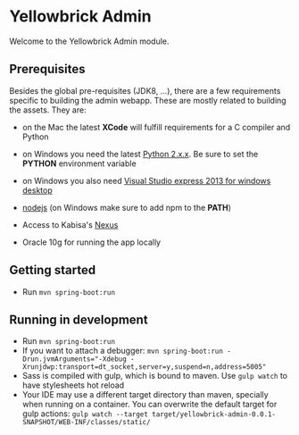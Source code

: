 # Yellowbrick Admin

Welcome to the Yellowbrick Admin module.

## Prerequisites

Besides the global pre-requisites (JDK8, ...), there are a few requirements specific to building the admin webapp.
These are mostly related to building the assets. They are:

* on the Mac the latest **XCode** will fulfill requirements for a C compiler and Python
* on Windows you need the latest [Python 2.x.x](https://www.python.org/getit/windows/). Be sure to set the **PYTHON** environment variable
* on Windows you also need [Visual Studio express 2013 for windows desktop](http://www.microsoft.com/en-us/download/details.aspx?id=44914)
* [nodejs](https://nodejs.org/) (on Windows make sure to add npm to the **PATH**)

* Access to Kabisa's [Nexus](http://nexus.kabisa.nl/index.html#welcome)
* Oracle 10g for running the app locally

## Getting started

* Run `mvn spring-boot:run`

## Running in development

* Run `mvn spring-boot:run`
* If you want to attach a debugger: `mvn spring-boot:run -Drun.jvmArguments="-Xdebug -Xrunjdwp:transport=dt_socket,server=y,suspend=n,address=5005"`
* Sass is compiled with gulp, which is bound to maven. Use `gulp watch` to have stylesheets hot reload
* Your IDE may use a different target directory than maven, specially when running on a container. You can overwrite the default target for gulp actions: `gulp watch --target target/yellowbrick-admin-0.0.1-SNAPSHOT/WEB-INF/classes/static/`
